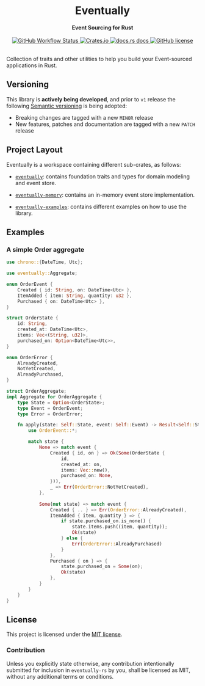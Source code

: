 <h1 align="center">Eventually</h1>
<div align="center">
    <strong>
        Event Sourcing for Rust
    </strong>
</div>

<br />

<div align="center">
    <!-- Testing pipeline -->
    <a href="https://github.com/ar3s3ru/eventually-rs/actions?query=workflow%3A%22Rust+%28stable%29%22">
        <img alt="GitHub Workflow Status"
        src="https://img.shields.io/github/workflow/status/ar3s3ru/eventually-rs/Rust%20(stable)?style=flat-square">
    </a>
    <!-- Crates.io -->
    <a href="https://crates.io/crates/eventually">
        <img alt="Crates.io"
        src="https://img.shields.io/crates/v/eventually?style=flat-square">
    </a>
    <!-- Docs.rs -->
    <a href="https://docs.rs/eventually">
        <img alt="docs.rs docs"
        src="https://img.shields.io/badge/docs-latest-blue.svg?style=flat-square" />
    </a>
    <!-- License -->
    <a href="https://github.com/ar3s3ru/eventually-rs/blob/master/LICENSE">
        <img alt="GitHub license"
        src="https://img.shields.io/github/license/ar3s3ru/eventually-rs?style=flat-square">
    </a>
</div>

<br />

Collection of traits and other utilities to help you build your Event-sourced applications in Rust.

## Versioning

This library is **actively being developed**, and prior to `v1` release the following [Semantic versioning]()
is being adopted:

* Breaking changes are tagged with a new `MINOR` release
* New features, patches and documentation are tagged with a new `PATCH` release

## Project Layout

Eventually is a workspace containing different sub-crates, as follows:

* [`eventually`](eventually): contains foundation traits and types for domain modeling
and event store.

* [`eventually-memory`](eventually-memory): contains an in-memory event store implementation.

* [`eventually-examples`](eventually-examples): contains different examples on how to use
the library.

## Examples

### A simple Order aggregate

```rust
use chrono::{DateTime, Utc};

use eventually::Aggregate;

enum OrderEvent {
    Created { id: String, on: DateTime<Utc> },
    ItemAdded { item: String, quantity: u32 },
    Purchased { on: DateTime<Utc> },
}

struct OrderState {
    id: String,
    created_at: DateTime<Utc>,
    items: Vec<(String, u32)>,
    purchased_on: Option<DateTime<Utc>>,
}

enum OrderError {
    AlreadyCreated,
    NotYetCreated,
    AlreadyPurchased,
}

struct OrderAggregate;
impl Aggregate for OrderAggregate {
    type State = Option<OrderState>;
    type Event = OrderEvent;
    type Error = OrderError;

    fn apply(state: Self::State, event: Self::Event) -> Result<Self::State, Self::Error> {
        use OrderEvent::*;

        match state {
            None => match event {
                Created { id, on } => Ok(Some(OrderState {
                    id,
                    created_at: on,
                    items: Vec::new(),
                    purchased_on: None,
                })),
                _ => Err(OrderError::NotYetCreated),
            },
            
            Some(mut state) => match event {
                Created { .. } => Err(OrderError::AlreadyCreated),
                ItemAdded { item, quantity } => {
                    if state.purchased_on.is_none() {
                        state.items.push((item, quantity));
                        Ok(state)
                    } else {
                        Err(OrderError::AlreadyPurchased)
                    }
                },
                Purchased { on } => {
                    state.purchased_on = Some(on);
                    Ok(state)
                },
            }
        }
    }
}
```

## License

This project is licensed under the [MIT license](LICENSE).

### Contribution

Unless you explicitly state otherwise, any contribution intentionally submitted for inclusion in `eventually-rs` by you, shall be licensed as MIT, without any additional terms or conditions.
